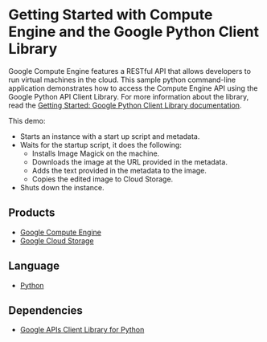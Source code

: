 # Getting Started with Compute Engine and the Google Python Client Library

Google Compute Engine features a RESTful API that allows developers to run virtual machines in the cloud. This sample python command-line application demonstrates how to access the Compute Engine API using the Google Python API Client Library. For more information about the library, read the [Getting Started: Google Python Client Library documentation][1].

This demo:

- Starts an instance with a start up script and metadata. 
- Waits for the startup script, it does the following:
    - Installs Image Magick on the machine.
    - Downloads the image at the URL provided in the metadata.
    - Adds the text provided in the metadata to the image.
    - Copies the edited image to Cloud Storage.
- Shuts down the instance.

## Products
- [Google Compute Engine][2]
- [Google Cloud Storage][5]

## Language
- [Python][3]

## Dependencies
- [Google APIs Client Library for Python][4]

[1]: https://developers.google.com/compute/docs/api/python_guide
[2]: https://developers.google.com/compute
[3]: https://python.org
[4]: http://code.google.com/p/google-api-python-client/
[5]: https://developers.google.com/storage

